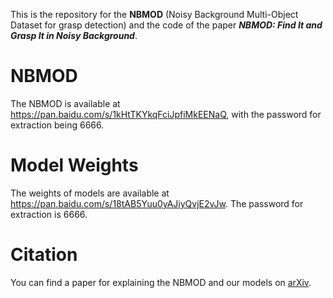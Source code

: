 This is the repository for the **NBMOD** (Noisy Background Multi-Object Dataset for grasp detection) and the code of the paper ***NBMOD: Find It and Grasp It in Noisy Background***.

# NBMOD
The NBMOD is available at https://pan.baidu.com/s/1kHtTKYkqFciJpfiMkEENaQ, with the password for extraction being 6666.

# Model Weights
The weights of models are available at https://pan.baidu.com/s/18tAB5Yuu0yAJiyQvjE2vJw. The password for extraction is 6666.

# Citation
You can find a paper for explaining the NBMOD and our models on [arXiv](https://arxiv.org/abs/2306.10265).
